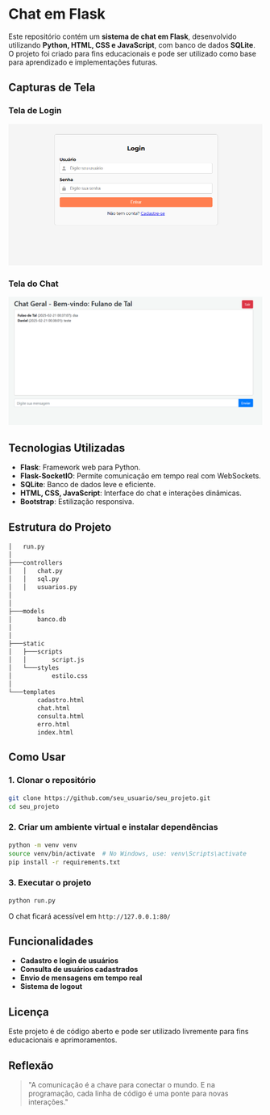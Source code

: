 # Chat em Flask

Este repositório contém um **sistema de chat em Flask**, desenvolvido utilizando **Python, HTML, CSS e JavaScript**, com banco de dados **SQLite**. O projeto foi criado para fins educacionais e pode ser utilizado como base para aprendizado e implementações futuras.

## Capturas de Tela

### Tela de Login
![Login](https://github.com/Petinelson/chat1.0-python/blob/main/login.png)

### Tela do Chat
![Chat](https://github.com/Petinelson/chat1.0-python/blob/main/chat.png)


## Tecnologias Utilizadas

- **Flask**: Framework web para Python.
- **Flask-SocketIO**: Permite comunicação em tempo real com WebSockets.
- **SQLite**: Banco de dados leve e eficiente.
- **HTML, CSS, JavaScript**: Interface do chat e interações dinâmicas.
- **Bootstrap**: Estilização responsiva.

## Estrutura do Projeto

```
│   run.py
│
├───controllers
│   │   chat.py
│   │   sql.py
│   │   usuarios.py
│   
│
├───models
│       banco.db
│       
│
├───static
│   ├───scripts
│   │       script.js
│   └───styles
│           estilo.css
│
└───templates
        cadastro.html
        chat.html
        consulta.html
        erro.html
        index.html
```

## Como Usar

### 1. Clonar o repositório
```bash
git clone https://github.com/seu_usuario/seu_projeto.git
cd seu_projeto
```

### 2. Criar um ambiente virtual e instalar dependências
```bash
python -m venv venv
source venv/bin/activate  # No Windows, use: venv\Scripts\activate
pip install -r requirements.txt
```

### 3. Executar o projeto
```bash
python run.py
```
O chat ficará acessível em `http://127.0.0.1:80/`

## Funcionalidades

- **Cadastro e login de usuários**
- **Consulta de usuários cadastrados**
- **Envio de mensagens em tempo real**
- **Sistema de logout**



## Licença

Este projeto é de código aberto e pode ser utilizado livremente para fins educacionais e aprimoramentos.

## Reflexão

> "A comunicação é a chave para conectar o mundo. E na programação, cada linha de código é uma ponte para novas interações."
